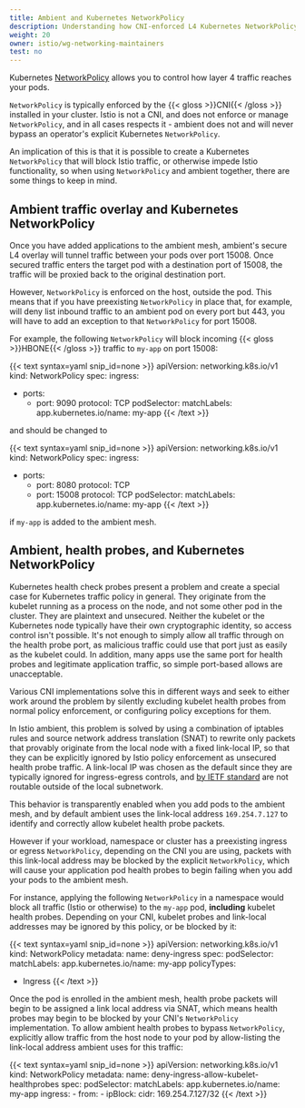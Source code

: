 ```yaml
---
title: Ambient and Kubernetes NetworkPolicy
description: Understanding how CNI-enforced L4 Kubernetes NetworkPolicy interacts with Istio's ambient mode.
weight: 20
owner: istio/wg-networking-maintainers
test: no
---
```


Kubernetes [NetworkPolicy](https://kubernetes.io/docs/concepts/services-networking/network-policies/) allows you to control how layer 4 traffic reaches your pods.

`NetworkPolicy` is typically enforced by the {{< gloss >}}CNI{{< /gloss >}} installed in your cluster. Istio is not a CNI, and does not enforce or manage `NetworkPolicy`, and in all cases respects it - ambient does not and will never bypass an operator's explicit Kubernetes `NetworkPolicy`.

An implication of this is that it is possible to create a Kubernetes `NetworkPolicy` that will block Istio traffic, or otherwise impede Istio functionality, so when using `NetworkPolicy` and ambient together, there are some things to keep in mind.

## Ambient traffic overlay and Kubernetes NetworkPolicy

Once you have added applications to the ambient mesh, ambient's secure L4 overlay will tunnel traffic between your pods over port 15008. Once secured traffic enters the target pod with a destination port of 15008, the traffic will be proxied back to the original destination port.

However, `NetworkPolicy` is enforced on the host, outside the pod. This means that if you have preexisting `NetworkPolicy` in place that, for example, will deny list inbound traffic to an ambient pod on every port but 443, you will have to add an exception to that `NetworkPolicy` for port 15008.

For example, the following `NetworkPolicy` will block incoming {{< gloss >}}HBONE{{< /gloss >}} traffic to `my-app` on port 15008:

{{< text syntax=yaml snip_id=none >}}
apiVersion: networking.k8s.io/v1
kind: NetworkPolicy
spec:
  ingress:
  - ports:
    - port: 9090
      protocol: TCP
  podSelector:
    matchLabels:
      app.kubernetes.io/name: my-app
{{< /text >}}

and should be changed to

{{< text syntax=yaml snip_id=none >}}
apiVersion: networking.k8s.io/v1
kind: NetworkPolicy
spec:
  ingress:
  - ports:
    - port: 8080
      protocol: TCP
    - port: 15008
      protocol: TCP
  podSelector:
    matchLabels:
      app.kubernetes.io/name: my-app
{{< /text >}}

if `my-app` is added to the ambient mesh.

## Ambient, health probes, and Kubernetes NetworkPolicy

Kubernetes health check probes present a problem and create a special case for Kubernetes traffic policy in general. They originate from the kubelet running as a process on the node, and not some other pod in the cluster. They are plaintext and unsecured. Neither the kubelet or the Kubernetes node typically have their own cryptographic identity, so access control isn't possible. It's not enough to simply allow all traffic through on the health probe port, as malicious traffic could use that port just as easily as the kubelet could. In addition, many apps use the same port for health probes and legitimate application traffic, so simple port-based allows are unacceptable.

Various CNI implementations solve this in different ways and seek to either work around the problem by silently excluding kubelet health probes from normal policy enforcement, or configuring policy exceptions for them.

In Istio ambient, this problem is solved by using a combination of iptables rules and source network address translation (SNAT) to rewrite only packets that provably originate from the local node with a fixed link-local IP, so that they can be explicitly ignored by Istio policy enforcement as unsecured health probe traffic. A link-local IP was chosen as the default since they are typically ignored for ingress-egress controls, and [by IETF standard](https://datatracker.ietf.org/doc/html/rfc3927) are not routable outside of the local subnetwork.

This behavior is transparently enabled when you add pods to the ambient mesh, and by default ambient uses the link-local address `169.254.7.127` to identify and correctly allow kubelet health probe packets.

However if your workload, namespace or cluster has a preexisting ingress or egress `NetworkPolicy`, depending on the CNI you are using, packets with this link-local address may be blocked by the explicit `NetworkPolicy`, which will cause your application pod health probes to begin failing when you add your pods to the ambient mesh.

For instance, applying the following `NetworkPolicy` in a namespace would block all traffic (Istio or otherwise) to the `my-app` pod, **including** kubelet health probes. Depending on your CNI, kubelet probes and link-local addresses may be ignored by this policy, or be blocked by it:

{{< text syntax=yaml snip_id=none >}}
apiVersion: networking.k8s.io/v1
kind: NetworkPolicy
metadata:
  name: deny-ingress
spec:
  podSelector:
    matchLabels:
      app.kubernetes.io/name: my-app
  policyTypes:
  - Ingress
{{< /text >}}

Once the pod is enrolled in the ambient mesh, health probe packets will begin to be assigned a link local address via SNAT, which means health probes may begin to be blocked by your CNI's `NetworkPolicy` implementation. To allow ambient health probes to bypass `NetworkPolicy`, explicitly allow traffic from the host node to your pod by allow-listing the link-local address ambient uses for this traffic:

{{< text syntax=yaml snip_id=none >}}
apiVersion: networking.k8s.io/v1
kind: NetworkPolicy
metadata:
  name: deny-ingress-allow-kubelet-healthprobes
spec:
  podSelector:
    matchLabels:
      app.kubernetes.io/name: my-app
  ingress:
    - from:
      - ipBlock:
          cidr: 169.254.7.127/32
{{< /text >}}
